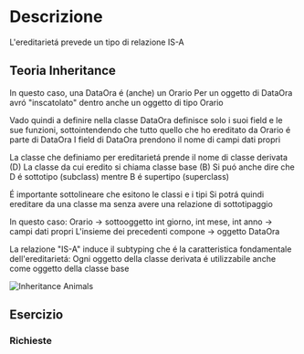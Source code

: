 # Descrizione

L'ereditarietá prevede un tipo di relazione IS-A

## Teoria Inheritance

In questo caso, una DataOra é (anche) un Orario
Per un oggetto di DataOra avró "inscatolato" dentro anche un oggetto di tipo Orario

Vado quindi a definire nella classe DataOra definisce solo i suoi field e le sue funzioni, sottointendendo che tutto quello che ho ereditato da Orario é parte di DataOra 
I field di DataOra prendono il nome di campi dati propri

La classe che definiamo per ereditarietá prende il nome di classe derivata (D)
La classe da cui eredito si chiama classe base (B)
Si puó anche dire che D é sottotipo (subclass) mentre B é supertipo (superclass)

É importante sottolineare che esitono le classi e i tipi
Si potrá quindi ereditare da una classe ma senza avere una relazione di sottotipaggio

In questo caso:
Orario -> sottooggetto
int giorno, int mese, int anno -> campi dati propri
L'insieme dei precedenti compone -> oggetto DataOra

La relazione "IS-A" induce il subtyping che é la caratteristica fondamentale dell'ereditarietá:
Ogni oggetto della classe derivata é utilizzabile anche come oggetto della classe base

![Inheritance Animals](./Es_PAO/assets/inheritance_animals.png)


## Esercizio



### Richieste

